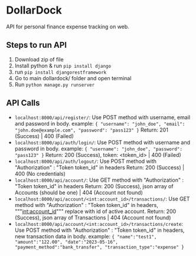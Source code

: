 # DollarDock
API for personal finance expense tracking on web.
## Steps to run API
1. Download zip of file
2. Install python & run `pip install django`
3. run `pip install djangorestframework`
4. Go to main dollardock/ folder and open terminal
5. Run `python manage.py runserver`

## API Calls
- `localhost:8000/api/register/`: Use POST method with username, email and password in body.
example: 
`{
    "username": "john_doe",
    "email": "john.doe@example.com",
    "password": "pass123"
}`
Return: 201 (Success) | 400 (Failed)
- `localhost:8000/api/auth/login/`: Use POST method with username and password in body.
example: 
`{
    "username": "john_doe",
    "password": "pass123"
}`
Return: 200 (Success), token: <token_id> | 400 (Failed)
- `localhost:8000/api/auth/logout/`: Use POST method with "Authorization" : "Token token_id" in headers
Return: 200 (Success) | 400 (No credentials)
- `localhost:8000/api/account/`: Use GET method with "Authorization" : "Token token_id" in headers
Return: 200 (Success), json array of Accounts (should be one) | 404 (Account not found)
- `localhost:8000/api/account/<int:account_id>/transactions/`: Use GET method with "Authorization" : "Token token_id" in headers,
"""<int:account_id>""" replace with id of active account.
Return: 200 (Success), json array of Transactions | 404 (Account not found)
- `localhost:8000/api/account/<int:account_id>/transactions/create`: Use POST method with "Authorization" : "Token token_id" in headers,
new transaction data in body.
example:
`{
"name":"test1",
"amount":"122.00",
"date":"2023-05-16",
"payment_method":"bank_transfer",
"transaction_type":"expense"
}`
